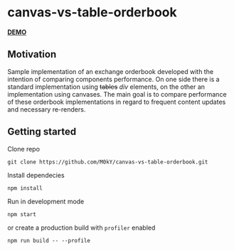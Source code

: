 # canvas-vs-table-orderbook

**[DEMO](https://canvas-performance.netlify.app/)**

## Motivation

Sample implementation of an exchange orderbook developed with the intention of comparing components performance. On one side there is a standard implementation using ~~tables~~ _div_ elements, on the other an implementation using canvases. The main goal is to compare performance of these orderbook implementations in regard to frequent content updates and necessary re-renders.

## Getting started

Clone repo

```
git clone https://github.com/M0kY/canvas-vs-table-orderbook.git
```

Install dependecies

```
npm install
```

Run in development mode

```
npm start
```

or create a production build with `profiler` enabled

```
npm run build -- --profile
```
